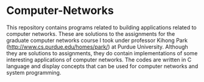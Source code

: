 # Computer-Networks
This repository contains programs related to building applications related to computer networks. 
These are solutions to the assignments for the graduate computer networks course I took under professor Kihong Park (http://www.cs.purdue.edu/homes/park/) at Purdue University.
Although they are solutions to assignments, they do contain implementations of some interesting applications of computer networks.
The codes are written in C language and display concepts that can be used for computer networks and system programming.
